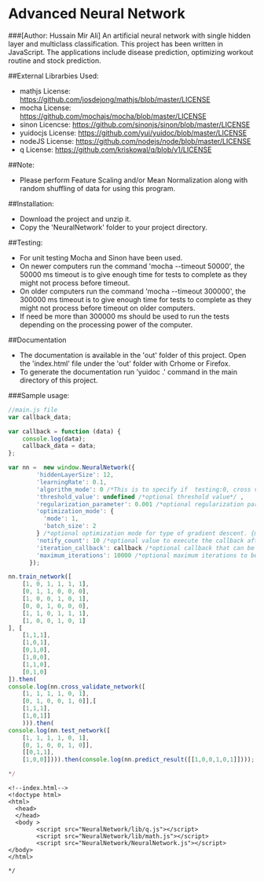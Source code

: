 # Advanced Neural Network 
###[Author: Hussain Mir Ali]
An artificial neural network with single hidden layer and multiclass classification. This project has been written in JavaScript. The applications include disease prediction, optimizing workout routine and stock prediction. 

##External Librarbies Used:
* mathjs License: https://github.com/josdejong/mathjs/blob/master/LICENSE
* mocha License: https://github.com/mochajs/mocha/blob/master/LICENSE
* sinon Licencse: https://github.com/sinonjs/sinon/blob/master/LICENSE
* yuidocjs License: https://github.com/yui/yuidoc/blob/master/LICENSE
* nodeJS License: https://github.com/nodejs/node/blob/master/LICENSE
* q License: https://github.com/kriskowal/q/blob/v1/LICENSE

##Note: 
* Please perform Feature Scaling and/or Mean Normalization along with random shuffling of data for using this program.

##Installation:
*  Download the project and unzip it.
*  Copy the 'NeuralNetwork' folder to your project directory.


##Testing:
* For unit testing Mocha and Sinon have been used. 
* On newer computers run the command 'mocha --timeout 50000', the 50000 ms timeout is to give enough time for tests to complete as they might not process before timeout. 
* On older computers run the command 'mocha --timeout 300000', the 300000 ms timeout is to give enough time for tests to complete as they might not process before timeout on older computers. 
* If need be more than 300000 ms should be used to run the tests depending on the processing power of the computer. 

##Documentation
*  The documentation is available in the 'out' folder of this project. Open the 'index.html' file under the 'out' folder with Crhome or Firefox.
*  To generate the documentation run 'yuidoc .' command in the main directory of this project.

###Sample usage:

```javascript
//main.js file
var callback_data;

var callback = function (data) {
    console.log(data);
    callback_data = data;
};

var nn =  new window.NeuralNetwork({
        'hiddenLayerSize': 12,
        'learningRate': 0.1,
        'algorithm_mode': 0 /*This is to specify if  testing:0, cross validating:1 or training:2 data.*/ ,
        'threshold_value': undefined /*optional threshold value*/ ,
        'regularization_parameter': 0.001 /*optional regularization parameter to prevent overfitting*/ ,
        'optimization_mode': {
          'mode': 1,
          'batch_size': 2
        } /*optional optimization mode for type of gradient descent. {mode:1, 'batch_size': <your size>} for mini-batch and {mode: 0} for batch.*/ ,
        'notify_count': 10 /*optional value to execute the callback after every x number of iterations*/ ,
        'iteration_callback': callback /*optional callback that can be used for getting cost and iteration value on every notify count.*/ ,
        'maximum_iterations': 10000 /*optional maximum iterations to be allowed*/
      });

nn.train_network([
    [1, 0, 1, 1, 1, 1],
    [0, 1, 1, 0, 0, 0],
    [1, 0, 0, 1, 0, 1],
    [0, 0, 1, 0, 0, 0],
    [1, 1, 0, 1, 1, 1],
    [1, 0, 0, 1, 0, 1]
], [
    [1,1,1],
    [1,0,1],
    [0,1,0],
    [1,0,0],
    [1,1,0],
    [0,1,0]
]).then(
console.log(nn.cross_validate_network([   
    [1, 1, 1, 1, 0, 1],
    [0, 1, 0, 0, 1, 0]],[
    [1,1,1],
    [1,0,1]]
    ))).then(
console.log(nn.test_network([
    [1, 1, 1, 1, 0, 1],
    [0, 1, 0, 0, 1, 0]],
    [[0,1,1],
    [1,0,0]]))).then(console.log(nn.predict_result([[1,0,0,1,0,1]])));  

*/
```
```
<!--index.html-->
<!doctype html>
<html>
  <head>
  </head>
  <body >
        <script src="NeuralNetwork/lib/q.js"></script>
        <script src="NeuralNetwork/lib/math.js"></script>
        <script src="NeuralNetwork/NeuralNetwork.js"></script>
</body>
</html>

*/
```